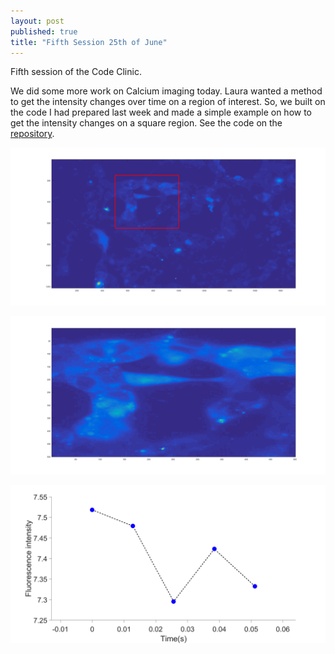 ```yaml
---
layout: post
published: true
title: "Fifth Session 25th of June"
---
```

Fifth session of the Code Clinic.

We did some more work on Calcium imaging today. 
Laura wanted a method to get the intensity changes over time on a region of interest. 
So, we built on the code I had prepared last week and made a simple example on how to get the intensity changes on a square region.
See the code on the [repository](https://github.com/Leo-GG/CodeClinicCABHC/tree/master/Examples/2019-06-25).

![Mean of input sequence, highlighted ROI](/Examples/2019-06-25/full_image.png "Input")

![ROI](/Examples/2019-06-25/ROI.png "ROI")

![Fluorescence Intensity over time](/Examples/2019-06-25/FluorescenceROIplot.png "Fluorescence plot")

